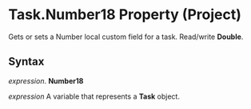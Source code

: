 
# Task.Number18 Property (Project)

Gets or sets a Number local custom field for a task. Read/write  **Double**.


## Syntax

 _expression_. **Number18**

 _expression_ A variable that represents a **Task** object.

